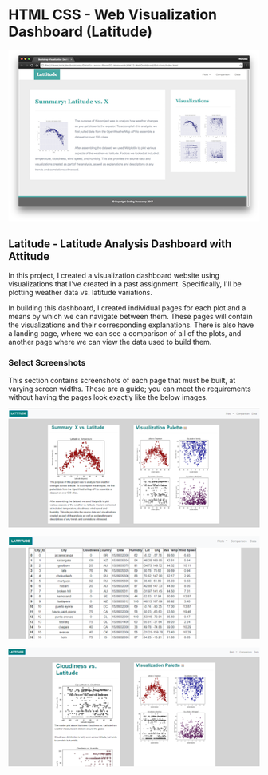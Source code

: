# HTML CSS - Web Visualization Dashboard (Latitude)


![resize](Images/landingResize.png)


## Latitude - Latitude Analysis Dashboard with Attitude

In this project, I created a visualization dashboard website using visualizations that I've created in a past assignment. Specifically, I'll be plotting weather data vs. latitude variations.

In building this dashboard, I created individual pages for each plot and a means by which we can navigate between them. These pages will contain the visualizations and their corresponding explanations. There is also have a landing page, where we can see a comparison of all of the plots, and another page where we can view the data used to build them.


### Select Screenshots

This section contains screenshots of each page that must be built, at varying screen widths. These are a guide; you can meet the requirements without having the pages look exactly like the below images.


![Home Page](Images/HomePage.PNG)

![Raw Data](Images/RawData.PNG)

![Example](Images/Example.PNG)

